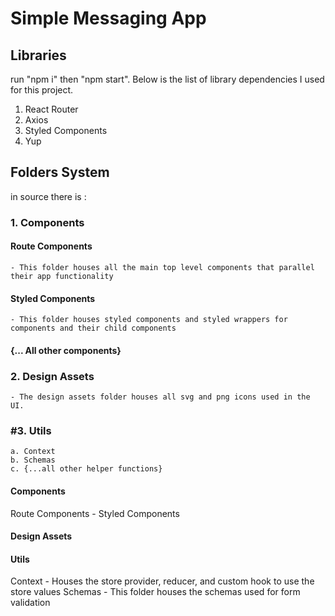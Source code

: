# Simple Messaging App

## Libraries
run "npm i" then "npm start". Below is the list of library dependencies I used for this project.
1. React Router
2. Axios
3. Styled Components
4. Yup

## Folders System
in source there is :

### 1. Components

#### Route Components
    - This folder houses all the main top level components that parallel their app functionality
#### Styled Components
    - This folder houses styled components and styled wrappers for components and their child components
#### {... All other components}

### 2. Design Assets
    - The design assets folder houses all svg and png icons used in the UI.

### #3. Utils
    a. Context
    b. Schemas
    c. {...all other helper functions}

#### Components
Route Components - 
Styled Components 

#### Design Assets


#### Utils
Context - Houses the store provider, reducer, and custom hook to use the store values
Schemas - This folder houses the schemas used for form validation 

    



